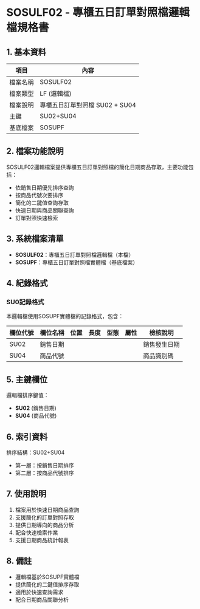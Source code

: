 # SOSULF02 - 專櫃五日訂單對照檔邏輯檔規格書

## 1. 基本資料

| 項目 | 內容 |
|------|------|
| 檔案名稱 | SOSULF02 |
| 檔案類型 | LF (邏輯檔) |
| 檔案說明 | 專櫃五日訂單對照檔 SU02 + SU04 |
| 主鍵 | SU02+SU04 |
| 基底檔案 | SOSUPF |

## 2. 檔案功能說明

SOSULF02邏輯檔案提供專櫃五日訂單對照檔的簡化日期商品存取，主要功能包括：

- 依銷售日期優先排序查詢
- 按商品代號次要排序
- 簡化的二鍵值查詢存取
- 快速日期與商品關聯查詢
- 訂單對照快速檢索

## 3. 系統檔案清單

- **SOSULF02**：專櫃五日訂單對照檔邏輯檔（本檔）
- **SOSUPF**：專櫃五日訂單對照檔實體檔（基底檔案）

## 4. 紀錄格式

### SU0記錄格式

本邏輯檔使用SOSUPF實體檔的記錄格式，包含：

| 欄位代號 | 欄位名稱 | 位置 | 長度 | 型態 | 屬性 | 檢核說明 |
|----------|----------|------|------|------|------|----------|
| SU02 | 銷售日期 | | | | | 銷售發生日期 |
| SU04 | 商品代號 | | | | | 商品識別碼 |

## 5. 主鍵欄位

邏輯檔排序鍵值：
- **SU02** (銷售日期)
- **SU04** (商品代號)

## 6. 索引資料

排序結構：SU02+SU04
- 第一層：按銷售日期排序
- 第二層：按商品代號排序

## 7. 使用說明

1. 檔案用於快速日期商品查詢
2. 支援簡化的訂單對照存取
3. 提供日期導向的商品分析
4. 配合快速檢索作業
5. 支援日期商品統計報表

## 8. 備註

- 邏輯檔基於SOSUPF實體檔
- 提供簡化的二鍵值排序存取
- 適用於快速查詢需求
- 配合日期商品關聯分析 